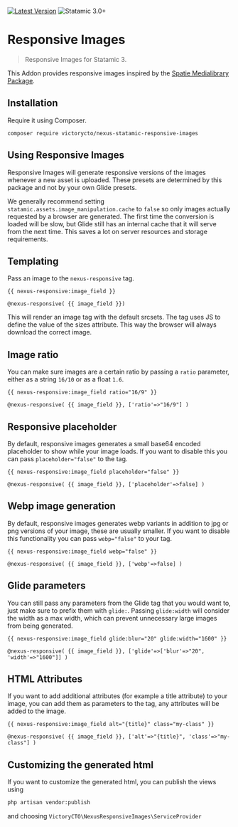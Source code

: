 <!-- statamic:hide -->
[![Latest Version](https://img.shields.io/github/release/victorycto/nexus-statamic-responsive-images.svg?style=flat-square)](https://github.com/victorycto/nexus-statamic-responsive-images/releases)
![Statamic 3.0+](https://img.shields.io/badge/Statamic-3.0+-FF269E?style=flat-square&link=https://statamic.com)

# Responsive Images

> Responsive Images for Statamic 3.

<!-- /statamic:hide -->

This Addon provides responsive images inspired by the [Spatie Medialibrary Package](https://github.com/spatie/laravel-medialibrary).

## Installation

Require it using Composer.

```
composer require victorycto/nexus-statamic-responsive-images
```

## Using Responsive Images

Responsive Images will generate responsive versions of the images whenever a new asset is uploaded. These presets are determined by this package and not by your own Glide presets.

We generally recommend setting `statamic.assets.image_manipulation.cache` to `false` so only images actually requested by a browser are generated. The first time the conversion is loaded will be slow, but Glide still has an internal cache that it will serve from the next time. This saves a lot on server resources and storage requirements.

## Templating

Pass an image to the `nexus-responsive` tag.

```twig
{{ nexus-responsive:image_field }}
```
```blade
@nexus-responsive( {{ image_field }})
```


This will render an image tag with the default srcsets. The tag uses JS to define the value of the sizes attribute. This way the browser will always download the correct image.

## Image ratio

You can make sure images are a certain ratio by passing a `ratio` parameter, either as a string `16/10` or as a float `1.6`.

```twig
{{ nexus-responsive:image_field ratio="16/9" }}
```
```blade
@nexus-responsive( {{ image_field }}, ['ratio'=>"16/9"] )
```

## Responsive placeholder

By default, responsive images generates a small base64 encoded placeholder to show while your image loads. If you want to disable this you can pass `placeholder="false"` to the tag.

```twig
{{ nexus-responsive:image_field placeholder="false" }}
```
```blade
@nexus-responsive( {{ image_field }}, ['placeholder'=>false] )
```
## Webp image generation

By default, responsive images generates webp variants in addition to jpg or png versions of your image, these are usually smaller. If you want to disable this functionality you can pass `webp="false"` to your tag.

```twig
{{ nexus-responsive:image_field webp="false" }}
```
```blade
@nexus-responsive( {{ image_field }}, ['webp'=>false] )
```

## Glide parameters

You can still pass any parameters from the Glide tag that you would want to, just make sure to prefix them with `glide:`.
Passing `glide:width` will consider the width as a max width, which can prevent unnecessary large images from being generated.

```twig
{{ nexus-responsive:image_field glide:blur="20" glide:width="1600" }}
```
```blade
@nexus-responsive( {{ image_field }}, ['glide'=>['blur'=>"20", 'width'=>"1600"]] )
```

## HTML Attributes

If you want to add additional attributes (for example a title attribute) to your image, you can add them as parameters to the tag, any attributes will be added to the image.

```twig
{{ nexus-responsive:image_field alt="{title}" class="my-class" }}
```
```blade
@nexus-responsive( {{ image_field }}, ['alt'=>"{title}", 'class'=>"my-class"] )
```
## Customizing the generated html

If you want to customize the generated html, you can publish the views using

```bash
php artisan vendor:publish
```

and choosing `VictoryCTO\NexusResponsiveImages\ServiceProvider`


